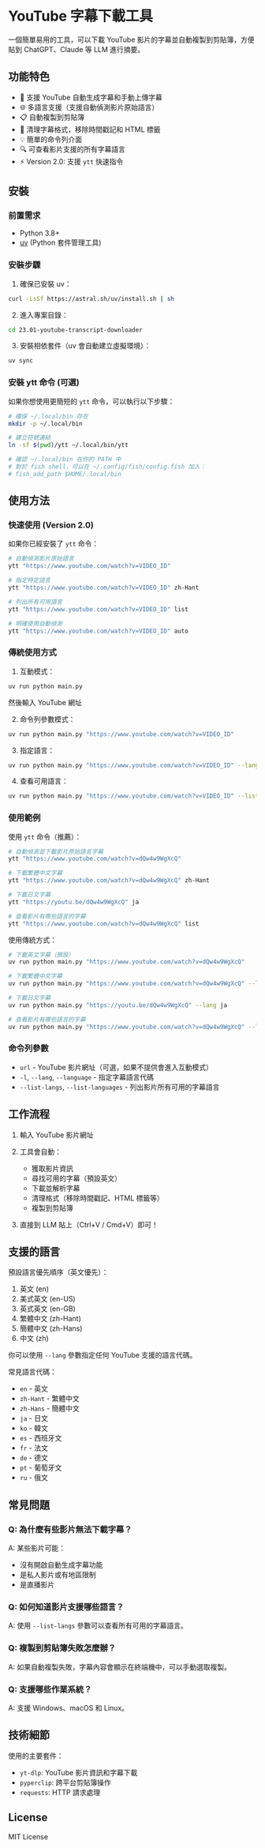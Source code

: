 # YouTube 字幕下載工具

一個簡單易用的工具，可以下載 YouTube 影片的字幕並自動複製到剪貼簿，方便貼到 ChatGPT、Claude 等 LLM 進行摘要。

## 功能特色

- 🎯 支援 YouTube 自動生成字幕和手動上傳字幕
- 🌐 多語言支援（支援自動偵測影片原始語言）
- 📋 自動複製到剪貼簿
- 🧹 清理字幕格式，移除時間戳記和 HTML 標籤
- 💡 簡單的命令列介面
- 🔍 可查看影片支援的所有字幕語言
- ⚡ Version 2.0: 支援 `ytt` 快速指令

## 安裝

### 前置需求

- Python 3.8+
- [uv](https://github.com/astral-sh/uv) (Python 套件管理工具)

### 安裝步驟

1. 確保已安裝 uv：
```bash
curl -LsSf https://astral.sh/uv/install.sh | sh
```

2. 進入專案目錄：
```bash
cd 23.01-youtube-transcript-downloader
```

3. 安裝相依套件（uv 會自動建立虛擬環境）：
```bash
uv sync
```

### 安裝 ytt 命令 (可選)

如果你想使用更簡短的 `ytt` 命令，可以執行以下步驟：

```bash
# 確保 ~/.local/bin 存在
mkdir -p ~/.local/bin

# 建立符號連結
ln -sf $(pwd)/ytt ~/.local/bin/ytt

# 確認 ~/.local/bin 在你的 PATH 中
# 對於 fish shell，可以在 ~/.config/fish/config.fish 加入：
# fish_add_path $HOME/.local/bin
```

## 使用方法

### 快速使用 (Version 2.0)

如果你已經安裝了 `ytt` 命令：

```bash
# 自動偵測影片原始語言
ytt "https://www.youtube.com/watch?v=VIDEO_ID"

# 指定特定語言
ytt "https://www.youtube.com/watch?v=VIDEO_ID" zh-Hant

# 列出所有可用語言
ytt "https://www.youtube.com/watch?v=VIDEO_ID" list

# 明確使用自動偵測
ytt "https://www.youtube.com/watch?v=VIDEO_ID" auto
```

### 傳統使用方式

1. 互動模式：
```bash
uv run python main.py
```
然後輸入 YouTube 網址

2. 命令列參數模式：
```bash
uv run python main.py "https://www.youtube.com/watch?v=VIDEO_ID"
```

3. 指定語言：
```bash
uv run python main.py "https://www.youtube.com/watch?v=VIDEO_ID" --lang zh-Hant
```

4. 查看可用語言：
```bash
uv run python main.py "https://www.youtube.com/watch?v=VIDEO_ID" --list-langs
```

### 使用範例

使用 `ytt` 命令（推薦）：
```bash
# 自動偵測並下載影片原始語言字幕
ytt "https://www.youtube.com/watch?v=dQw4w9WgXcQ"

# 下載繁體中文字幕
ytt "https://www.youtube.com/watch?v=dQw4w9WgXcQ" zh-Hant

# 下載日文字幕
ytt "https://youtu.be/dQw4w9WgXcQ" ja

# 查看影片有哪些語言的字幕
ytt "https://www.youtube.com/watch?v=dQw4w9WgXcQ" list
```

使用傳統方式：
```bash
# 下載英文字幕（預設）
uv run python main.py "https://www.youtube.com/watch?v=dQw4w9WgXcQ"

# 下載繁體中文字幕
uv run python main.py "https://www.youtube.com/watch?v=dQw4w9WgXcQ" --lang zh-Hant

# 下載日文字幕
uv run python main.py "https://youtu.be/dQw4w9WgXcQ" --lang ja

# 查看影片有哪些語言的字幕
uv run python main.py "https://www.youtube.com/watch?v=dQw4w9WgXcQ" --list-langs
```

### 命令列參數

- `url` - YouTube 影片網址（可選，如果不提供會進入互動模式）
- `-l`, `--lang`, `--language` - 指定字幕語言代碼
- `--list-langs`, `--list-languages` - 列出影片所有可用的字幕語言

## 工作流程

1. 輸入 YouTube 影片網址
2. 工具會自動：
   - 獲取影片資訊
   - 尋找可用的字幕（預設英文）
   - 下載並解析字幕
   - 清理格式（移除時間戳記、HTML 標籤等）
   - 複製到剪貼簿

3. 直接到 LLM 貼上（Ctrl+V / Cmd+V）即可！

## 支援的語言

預設語言優先順序（英文優先）：
1. 英文 (en)
2. 美式英文 (en-US)
3. 英式英文 (en-GB)
4. 繁體中文 (zh-Hant)
5. 簡體中文 (zh-Hans)
6. 中文 (zh)

你可以使用 `--lang` 參數指定任何 YouTube 支援的語言代碼。

常見語言代碼：
- `en` - 英文
- `zh-Hant` - 繁體中文
- `zh-Hans` - 簡體中文
- `ja` - 日文
- `ko` - 韓文
- `es` - 西班牙文
- `fr` - 法文
- `de` - 德文
- `pt` - 葡萄牙文
- `ru` - 俄文

## 常見問題

### Q: 為什麼有些影片無法下載字幕？
A: 某些影片可能：
- 沒有開啟自動生成字幕功能
- 是私人影片或有地區限制
- 是直播影片

### Q: 如何知道影片支援哪些語言？
A: 使用 `--list-langs` 參數可以查看所有可用的字幕語言。

### Q: 複製到剪貼簿失敗怎麼辦？
A: 如果自動複製失敗，字幕內容會顯示在終端機中，可以手動選取複製。

### Q: 支援哪些作業系統？
A: 支援 Windows、macOS 和 Linux。

## 技術細節

使用的主要套件：
- `yt-dlp`: YouTube 影片資訊和字幕下載
- `pyperclip`: 跨平台剪貼簿操作
- `requests`: HTTP 請求處理

## License

MIT License